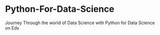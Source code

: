 # Python-For-Data-Science

Journey Through the world of Data Science with Python for Data Science
on Edx 
